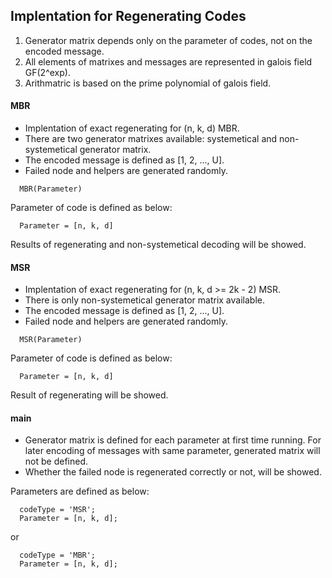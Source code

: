 ## Implentation for Regenerating Codes
1. Generator matrix depends only on the parameter of codes, not on the encoded message.
2. All elements of matrixes and messages are represented in galois field GF(2^exp).
3. Arithmatric is based on the prime polynomial of galois field.

#### MBR
* Implentation of exact regenerating for (n, k, d) MBR.
* There are two generator matrixes available: systemetical and non-systemetical generator matrix.
* The encoded message is defined as [1, 2, ..., U].
* Failed node and helpers are generated randomly.

```
  MBR(Parameter)
```
Parameter of code is defined as below:
```
  Parameter = [n, k, d]
```
Results of regenerating and non-systemetical decoding will be showed.

#### MSR
* Implentation of exact regenerating for (n, k, d >= 2k - 2) MSR.
* There is only non-systemetical generator matrix available.
* The encoded message is defined as [1, 2, ..., U].
* Failed node and helpers are generated randomly.

```
  MSR(Parameter)
```
Parameter of code is defined as below:
```
  Parameter = [n, k, d]
```
Result of regenerating will be showed.

#### main
* Generator matrix is defined for each parameter at first time running. For later encoding of messages with same parameter, generated matrix will not be defined. 
* Whether the failed node is regenerated correctly or not, will be showed.

Parameters are defined as below:
```
  codeType = 'MSR';
  Parameter = [n, k, d];
```
or
```
  codeType = 'MBR';
  Parameter = [n, k, d];
```
